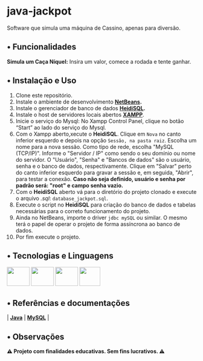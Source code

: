 # java-jackpot

Software que simula uma máquina de Cassino, apenas para diversão.

## • Funcionalidades

**Simula um Caça Níquel:** Insira um valor, comece a rodada e tente ganhar.

## • Instalação e Uso

1. Clone este repositório.
2. Instale o ambiente de desenvolvimento **[NetBeans](https://netbeans.apache.org/front/main/download/index.html).**
3. Instale o gerenciador de banco de dados **[HeidiSQL](https://www.heidisql.com/download.php).**
4. Instale o host de servidores locais abertos **[XAMPP](https://www.apachefriends.org/download.html)**.
5. Inicie o serviço do Mysql: No Xampp Control Panel, clique no botão “Start” ao lado do serviço do Mysql.
6. Com o Xampp aberto,xecute o **HeidiSQL**. Clique em `Nova` no canto inferior esquerdo e depois na opção `Sessão, na pasta raiz`. Escolha um nome para a nova sessão. Como tipo de rede, escolha "MySQL (TCP/IP)". Informe o "Servidor / IP" como sendo o seu domínio ou nome do servidor. O "Usuário", "Senha" e "Bancos de dados" são o usuário, senha e o banco de dados, respectivamente. Clique em "Salvar" perto do canto inferior esquerdo para gravar a sessão e, em seguida, "Abrir", para testar a conexão. **Caso não seja definido, usuário e senha por padrão será: "root" e campo senha vazio.**
7. Com o **HeidiSQL** aberto vá para o diretório do projeto clonado e execute o arquivo *.sql*: `database_jackpot.sql`.
8. Execute o script no **HeidiSQL** para criação do banco de dados e tabelas necessárias para o correto funcionamento do projeto. 
9. Ainda no NetBeans, importe o driver `jdbc mySQL` ou similar. O mesmo terá o papel de operar o projeto de forma assíncrona ao banco de dados.
10. Por fim execute o projeto.

## • Tecnologias e Linguagens

<div style="display: inline_block">
  <img src="https://cdn.jsdelivr.net/gh/devicons/devicon@latest/icons/java/java-original.svg" height="50" width="60"/>
  <img src="https://cdn.jsdelivr.net/gh/devicons/devicon@latest/icons/mysql/mysql-original-wordmark.svg" height="50" width="60"/>
  <img src="https://upload.wikimedia.org/wikipedia/commons/9/98/Apache_NetBeans_Logo.svg" height="50" width="60"/>
  <img src="https://upload.wikimedia.org/wikipedia/commons/3/32/HeidiSQL_logo_image.png" height="50" width="55"/>
</div>

## • Referências e documentações

| **[Java](https://docs.oracle.com/en/java/javase/17/)** 
| **[MySQL](https://dev.mysql.com/doc/)** |

## • Observações

**⚠️ Projeto com finalidades educativas. Sem fins lucrativos. ⚠️**



